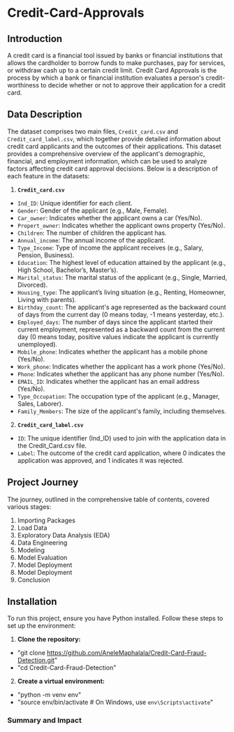 # **Credit-Card-Approvals**

## Introduction
A credit card is a financial tool issued by banks or financial institutions that allows the cardholder to borrow funds to make purchases, pay for services, or withdraw cash up to a certain credit limit. Credit Card Approvals is the process by which a bank or financial institution evaluates a person's credit-worthiness to decide whether or not to approve their application for a credit card.

## Data Description
The dataset comprises two main files, `Credit_card.csv` and `Credit_card_label.csv`, which together provide detailed information about credit card applicants and the outcomes of their applications. This dataset provides a comprehensive overview of the applicant's demographic, financial, and employment information, which can be used to analyze factors affecting credit card approval decisions. Below is a description of each feature in the datasets:

1. **`Credit_card.csv`**
- `Ind_ID`: Unique identifier for each client.
- `Gender`: Gender of the applicant (e.g., Male, Female).
- `Car_owner`: Indicates whether the applicant owns a car (Yes/No).
- `Propert_owner`: Indicates whether the applicant owns property (Yes/No).
- `Children`: The number of children the applicant has.
- `Annual_income`: The annual income of the applicant.
- `Type_Income`: Type of income the applicant receives (e.g., Salary, Pension, Business).
- `Education`: The highest level of education attained by the applicant (e.g., High School, Bachelor’s, Master’s).
- `Marital_status`: The marital status of the applicant (e.g., Single, Married, Divorced).
- `Housing_type`: The applicant’s living situation (e.g., Renting, Homeowner, Living with parents).
- `Birthday_count`: The applicant's age represented as the backward count of days from the current day (0 means today, -1 means yesterday, etc.).
- `Employed_days`: The number of days since the applicant started their current employment, represented as a backward count from the current day (0 means today, positive values indicate the applicant is currently unemployed).
- `Mobile_phone`: Indicates whether the applicant has a mobile phone (Yes/No).
- `Work_phone`: Indicates whether the applicant has a work phone (Yes/No).
- `Phone`: Indicates whether the applicant has any phone number (Yes/No).
- `EMAIL_ID`: Indicates whether the applicant has an email address (Yes/No).
- `Type_Occupation`: The occupation type of the applicant (e.g., Manager, Sales, Laborer).
- `Family_Members`: The size of the applicant's family, including themselves.

2. **`Credit_card_label.csv`**
- `ID`: The unique identifier (Ind_ID) used to join with the application data in the Credit_Card.csv file.
- `Label`: The outcome of the credit card application, where 0 indicates the application was approved, and 1 indicates it was rejected.

## Project Journey
The journey, outlined in the comprehensive table of contents, covered various stages:

1. Importing Packages
2. Load Data
3. Exploratory Data Analysis (EDA)
4. Data Engineering
5. Modeling
6. Model Evaluation
7. Model Deployment
8. Model Deployment
9. Conclusion


## Installation
To run this project, ensure you have Python installed. Follow these steps to set up the environment:

1. **Clone the repository:**
- "git clone https://github.com/AneleMaphalala/Credit-Card-Fraud-Detection.git"
- "cd Credit-Card-Fraud-Detection"

2. **Create a virtual environment:**
- "python -m venv env"
- "source env/bin/activate  # On Windows, use `env\Scripts\activate`"

### **Summary and Impact**
